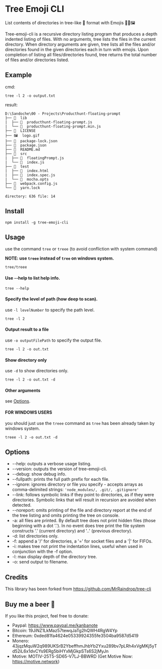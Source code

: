 # Tree Emoji CLI

List contents of directories in tree-like 🌳 format with Emojis 📁📄🖼️

Tree-emoji-cli is a recursive directory listing program that produces a depth indented listing of files. With no arguments, tree lists the files in the current directory. When directory arguments are given, tree lists all the files and/or directories found in the given directories each in turn with emojis. Upon completion of listing all files/directories found, tree returns the total number of files and/or directories listed.

## Example

cmd:

```
tree -l 2 -o output.txt
```

result:

```
D:\Sandoche\00 - Projects\Producthunt-floating-prompt
├── 📁  lib
|  ├── 📄  producthunt-floating-prompt.js
|  └── 📄  producthunt-floating-prompt.min.js
├── 📄  LICENSE
├── 🖼️  logo.gif
├── 📄  package-lock.json
├── 📄  package.json
├── 📄  README.md
├── 📁  src
|  ├── 📄  floatingPrompt.js
|  └── 📄  index.js
├── 📁  test
|  ├── 📄  index.html
|  ├── 📄  index.spec.js
|  └── 📄  mocha.opts
├── 📄  webpack.config.js
└── 📄  yarn.lock

directory: 636 file: 14 
```

## Install

```
npm install -g tree-emoji-cli
```

## Usage

use the command `tree` or `treee` (to avoid confliction with system command)

**NOTE: use `treee` instead of `tree` on windows system.**

``
tree/treee
``

#### Use --help to list help info.

``
tree --help
``

#### Specify the level of path (how deep to scan).

use `-l levelNumber` to specify the path level.

```
tree -l 2
```

#### Output result to a file

use `-o outputFilePath` to specify the output file.

```
tree -l 2 -o out.txt
```

#### Show directory only

use `-d` to show directories only.

```
tree -l 2 -o out.txt -d
```

#### Other arguments

see [Options](#options).

#### FOR WINDOWS USERS

you should just use the `treee` command as `tree` has been already taken by windows system.

```
treee -l 2 -o out.txt -d
```

## Options

* --help: outputs a verbose usage listing.
* --version: outputs the version of tree-emoji-cli.
* --debug: show debug info.
* --fullpath: prints the full path prefix for each file.
* --ignore: ignores directory or file you specify - accepts arrays as comma-delimited strings: `'node_modules/, .git/, .gitignore'`
* --link: follows symbolic links if they point to directories, as if they were directories. Symbolic links that will result in recursion are avoided when detected.
* --noreport: omits printing of the file and directory report at the end of the tree listing and omits printing the tree on console.
* -a: all files are printed. By default tree does not print hidden files (those beginning with a dot '.'). In no event does tree print the file system constructs '.' (current directory) and '..' (previous directory).
* -d: list directories only.
* -f: append a '/' for directories, a '=' for socket files and a '|' for FIFOs.
* -i: makes tree not print the indentation lines, useful when used in conjunction with the -f option.
* -l: max display depth of the directory tree.
* -o: send output to filename.

## Credits
This library has been forked from https://github.com/MrRaindrop/tree-cli


## Buy me a beer 🍺
If you like this project, feel free to donate:
* Paypal: https://www.paypal.me/kanbanote
* Bitcoin: 19JiNZ1LkMaz57tewqJaTg2hQWH4RgW4Yp
* Ethereum: 0xded81fa4624e05339924355fe3504ba9587d5419
* Monero: 43jqzMquW2q989UKSrB2YbeffhmJhbYb2Yxu289bv7pLRh4xVgMKj5yTd52iL6x1dvCYs9ERg5biHYxMjGkpSTs6S2jMyJn
* Motive: MOTIV-25T5-SD65-V7LJ-BBWRD (Get Motive Now: https://motive.network)